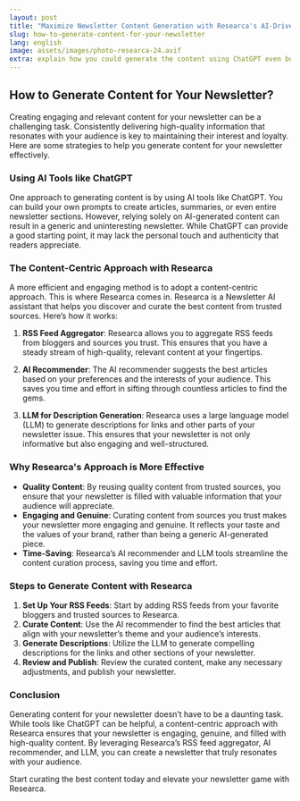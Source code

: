 ```yaml
---
layout: post
title: "Maximize Newsletter Content Generation with Researca's AI-Driven RSS Aggregator & Recommender"
slug: how-to-generate-content-for-your-newsletter
lang: english
image: assets/images/photo-researca-24.avif
extra: explain how you could generate the content using ChatGPT even building your own prompt but the issue would be that you have a generic and uninteresting newsletter. Explain why Researca content-centric approach is more efficient because you're reusing quality content you found via RSS feed of bloggers you trust to build your newsletter which makes it more engaging and genuine.
---
```

## How to Generate Content for Your Newsletter?

Creating engaging and relevant content for your newsletter can be a challenging task. Consistently delivering high-quality information that resonates with your audience is key to maintaining their interest and loyalty. Here are some strategies to help you generate content for your newsletter effectively.

### Using AI Tools like ChatGPT

One approach to generating content is by using AI tools like ChatGPT. You can build your own prompts to create articles, summaries, or even entire newsletter sections. However, relying solely on AI-generated content can result in a generic and uninteresting newsletter. While ChatGPT can provide a good starting point, it may lack the personal touch and authenticity that readers appreciate.

### The Content-Centric Approach with Researca

A more efficient and engaging method is to adopt a content-centric approach. This is where Researca comes in. Researca is a Newsletter AI assistant that helps you discover and curate the best content from trusted sources. Here’s how it works:

1. **RSS Feed Aggregator**: Researca allows you to aggregate RSS feeds from bloggers and sources you trust. This ensures that you have a steady stream of high-quality, relevant content at your fingertips.

2. **AI Recommender**: The AI recommender suggests the best articles based on your preferences and the interests of your audience. This saves you time and effort in sifting through countless articles to find the gems.

3. **LLM for Description Generation**: Researca uses a large language model (LLM) to generate descriptions for links and other parts of your newsletter issue. This ensures that your newsletter is not only informative but also engaging and well-structured.

### Why Researca's Approach is More Effective

- **Quality Content**: By reusing quality content from trusted sources, you ensure that your newsletter is filled with valuable information that your audience will appreciate.
- **Engaging and Genuine**: Curating content from sources you trust makes your newsletter more engaging and genuine. It reflects your taste and the values of your brand, rather than being a generic AI-generated piece.
- **Time-Saving**: Researca’s AI recommender and LLM tools streamline the content curation process, saving you time and effort.

### Steps to Generate Content with Researca

1. **Set Up Your RSS Feeds**: Start by adding RSS feeds from your favorite bloggers and trusted sources to Researca.
2. **Curate Content**: Use the AI recommender to find the best articles that align with your newsletter’s theme and your audience’s interests.
3. **Generate Descriptions**: Utilize the LLM to generate compelling descriptions for the links and other sections of your newsletter.
4. **Review and Publish**: Review the curated content, make any necessary adjustments, and publish your newsletter.

### Conclusion

Generating content for your newsletter doesn’t have to be a daunting task. While tools like ChatGPT can be helpful, a content-centric approach with Researca ensures that your newsletter is engaging, genuine, and filled with high-quality content. By leveraging Researca’s RSS feed aggregator, AI recommender, and LLM, you can create a newsletter that truly resonates with your audience.

Start curating the best content today and elevate your newsletter game with Researca.
                                
